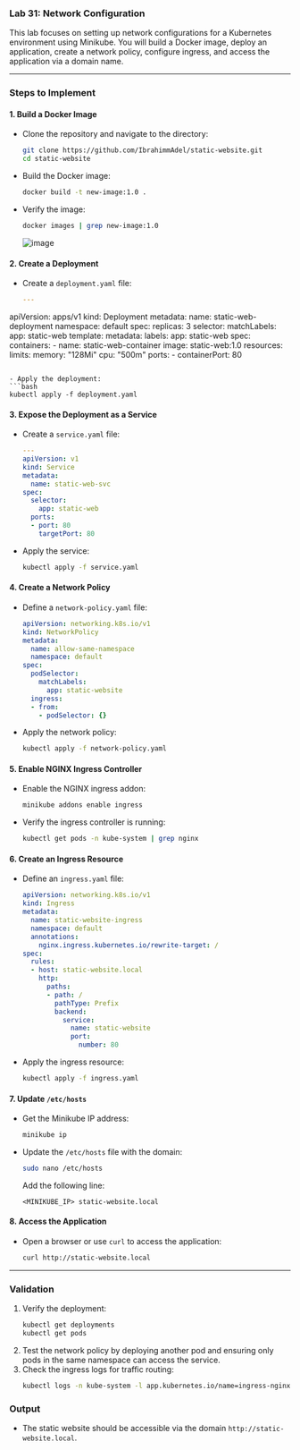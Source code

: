 ### Lab 31: Network Configuration

This lab focuses on setting up network configurations for a Kubernetes environment using Minikube. You will build a Docker image, deploy an application, create a network policy, configure ingress, and access the application via a domain name.

---

### **Steps to Implement**

#### **1. Build a Docker Image**
- Clone the repository and navigate to the directory:
  ```bash
  git clone https://github.com/IbrahimmAdel/static-website.git
  cd static-website
  ```

- Build the Docker image:
  ```bash
  docker build -t new-image:1.0 .
  ```

- Verify the image:
  ```bash
  docker images | grep new-image:1.0
  ```

  ![image](https://github.com/user-attachments/assets/d81e15db-54fa-433e-8c4f-192acdd574c2)


#### **2. Create a Deployment**
- Create a `deployment.yaml` file:
  ```yaml
  ---
apiVersion: apps/v1
kind: Deployment
metadata:
  name: static-web-deployment
  namespace: default
spec:
  replicas: 3
  selector:
    matchLabels:
      app: static-web
  template:
    metadata:
      labels:
        app: static-web
    spec:
      containers:
      - name: static-web-container
        image: static-web:1.0
        resources:
          limits:
            memory: "128Mi"
            cpu: "500m"
        ports:
        - containerPort: 80
  ```

- Apply the deployment:
  ```bash
  kubectl apply -f deployment.yaml
  ```

#### **3. Expose the Deployment as a Service**
- Create a `service.yaml` file:
  ```yaml
  ---
  apiVersion: v1
  kind: Service
  metadata:
    name: static-web-svc
  spec:
    selector:
      app: static-web
    ports:
    - port: 80
      targetPort: 80
  ```

- Apply the service:
  ```bash
  kubectl apply -f service.yaml
  ```

#### **4. Create a Network Policy**
- Define a `network-policy.yaml` file:
  ```yaml
  apiVersion: networking.k8s.io/v1
  kind: NetworkPolicy
  metadata:
    name: allow-same-namespace
    namespace: default
  spec:
    podSelector:
      matchLabels:
        app: static-website
    ingress:
    - from:
      - podSelector: {}
  ```

- Apply the network policy:
  ```bash
  kubectl apply -f network-policy.yaml
  ```

#### **5. Enable NGINX Ingress Controller**
- Enable the NGINX ingress addon:
  ```bash
  minikube addons enable ingress
  ```

- Verify the ingress controller is running:
  ```bash
  kubectl get pods -n kube-system | grep nginx
  ```

#### **6. Create an Ingress Resource**
- Define an `ingress.yaml` file:
  ```yaml
  apiVersion: networking.k8s.io/v1
  kind: Ingress
  metadata:
    name: static-website-ingress
    namespace: default
    annotations:
      nginx.ingress.kubernetes.io/rewrite-target: /
  spec:
    rules:
    - host: static-website.local
      http:
        paths:
        - path: /
          pathType: Prefix
          backend:
            service:
              name: static-website
              port:
                number: 80
  ```

- Apply the ingress resource:
  ```bash
  kubectl apply -f ingress.yaml
  ```

#### **7. Update `/etc/hosts`**
- Get the Minikube IP address:
  ```bash
  minikube ip
  ```

- Update the `/etc/hosts` file with the domain:
  ```bash
  sudo nano /etc/hosts
  ```

  Add the following line:
  ```
  <MINIKUBE_IP> static-website.local
  ```

#### **8. Access the Application**
- Open a browser or use `curl` to access the application:
  ```bash
  curl http://static-website.local
  ```

---

### **Validation**
1. Verify the deployment:
   ```bash
   kubectl get deployments
   kubectl get pods
   ```
2. Test the network policy by deploying another pod and ensuring only pods in the same namespace can access the service.
3. Check the ingress logs for traffic routing:
   ```bash
   kubectl logs -n kube-system -l app.kubernetes.io/name=ingress-nginx
   ```

### **Output**
- The static website should be accessible via the domain `http://static-website.local`. 
